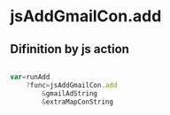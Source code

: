 # jsAddGmailCon.add

## Difinition by js action

```js.js

var=runAdd
	?func=jsAddGmailCon.add
		&gmailAdString
		&extraMapConString
```


